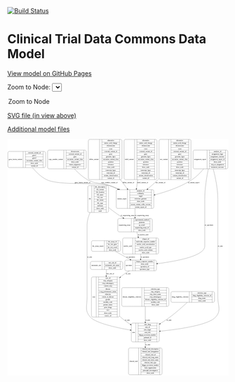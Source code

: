 <link rel='stylesheet' href="assets/style.css">
<link rel='stylesheet' href="https://unpkg.com/leaflet@1.5.1/dist/leaflet.css" integrity="sha512-xwE/Az9zrjBIphAcBb3F6JVqxf46+CDLwfLMHloNu6KEQCAWi6HcDUbeOfBIptF7tcCzusKFjFw2yuvEpDL9wQ==" crossorigin="">
<script type="text/javascript" src="https://code.jquery.com/jquery-3.2.1.min.js"></script>
<script type="text/javascript"  src="https://unpkg.com/leaflet@1.5.1/dist/leaflet.js"></script>
<script type="text/javascript" src="assets/actions.js"></script>

[![Build Status](https://travis-ci.org/CBIIT/ctdc-model.svg?branch=master)](https://travis-ci.org/CBIIT/ctdc-model)

# Clinical Trial Data Commons Data Model

[View model on GitHub Pages](https://cbiit.github.io/ctdc-model/)




Zoom to Node: <select id="node_select">
  <option value="">Zoom to Node</option>
</select>
<div id="model"></div>

<p>
<a href="./model-desc/ctdc-model.svg">SVG file (in view above)</a>
<p>
<a href="./model-desc">Additional model files</a>
<div id='graph' style='display:off;'>
<svg width="1895pt" height="2029pt"
 viewBox="0.00 0.00 1894.50 2029.00" xmlns="http://www.w3.org/2000/svg" xmlns:xlink="http://www.w3.org/1999/xlink">
<g id="graph0" class="graph" transform="scale(1 1) rotate(0) translate(4 2025)">
<title>Perl</title>
<polygon fill="white" stroke="transparent" points="-4,4 -4,-2025 1890.5,-2025 1890.5,4 -4,4"/>
<!-- ihc_assay_report -->
<g id="node1" class="node">
<title>ihc_assay_report</title>
<path fill="none" stroke="black" d="M729,-1059.5C729,-1059.5 954,-1059.5 954,-1059.5 960,-1059.5 966,-1065.5 966,-1071.5 966,-1071.5 966,-1139.5 966,-1139.5 966,-1145.5 960,-1151.5 954,-1151.5 954,-1151.5 729,-1151.5 729,-1151.5 723,-1151.5 717,-1145.5 717,-1139.5 717,-1139.5 717,-1071.5 717,-1071.5 717,-1065.5 723,-1059.5 729,-1059.5"/>
<text text-anchor="middle" x="772.5" y="-1101.8" font-family="Times,serif" font-size="14.00">ihc_assay_report</text>
<polyline fill="none" stroke="black" points="828,-1059.5 828,-1151.5 "/>
<text text-anchor="middle" x="838" y="-1101.8" font-family="Times,serif" font-size="14.00"> </text>
<polyline fill="none" stroke="black" points="848,-1059.5 848,-1151.5 "/>
<text text-anchor="middle" x="897" y="-1136.3" font-family="Times,serif" font-size="14.00">ihc_assay_id</text>
<polyline fill="none" stroke="black" points="848,-1128.5 946,-1128.5 "/>
<text text-anchor="middle" x="897" y="-1113.3" font-family="Times,serif" font-size="14.00">ihc_test_gene</text>
<polyline fill="none" stroke="black" points="848,-1105.5 946,-1105.5 "/>
<text text-anchor="middle" x="897" y="-1090.3" font-family="Times,serif" font-size="14.00">ihc_test_result</text>
<polyline fill="none" stroke="black" points="848,-1082.5 946,-1082.5 "/>
<text text-anchor="middle" x="897" y="-1067.3" font-family="Times,serif" font-size="14.00">show_node</text>
<polyline fill="none" stroke="black" points="946,-1059.5 946,-1151.5 "/>
<text text-anchor="middle" x="956" y="-1101.8" font-family="Times,serif" font-size="14.00"> </text>
</g>
<!-- specimen -->
<g id="node16" class="node">
<title>specimen</title>
<path fill="none" stroke="black" d="M1015,-892.5C1015,-892.5 1262,-892.5 1262,-892.5 1268,-892.5 1274,-898.5 1274,-904.5 1274,-904.5 1274,-972.5 1274,-972.5 1274,-978.5 1268,-984.5 1262,-984.5 1262,-984.5 1015,-984.5 1015,-984.5 1009,-984.5 1003,-978.5 1003,-972.5 1003,-972.5 1003,-904.5 1003,-904.5 1003,-898.5 1009,-892.5 1015,-892.5"/>
<text text-anchor="middle" x="1037.5" y="-934.8" font-family="Times,serif" font-size="14.00">specimen</text>
<polyline fill="none" stroke="black" points="1072,-892.5 1072,-984.5 "/>
<text text-anchor="middle" x="1082" y="-934.8" font-family="Times,serif" font-size="14.00"> </text>
<polyline fill="none" stroke="black" points="1092,-892.5 1092,-984.5 "/>
<text text-anchor="middle" x="1173" y="-969.3" font-family="Times,serif" font-size="14.00">biopsy_sequence_number</text>
<polyline fill="none" stroke="black" points="1092,-961.5 1254,-961.5 "/>
<text text-anchor="middle" x="1173" y="-946.3" font-family="Times,serif" font-size="14.00">show_node</text>
<polyline fill="none" stroke="black" points="1092,-938.5 1254,-938.5 "/>
<text text-anchor="middle" x="1173" y="-923.3" font-family="Times,serif" font-size="14.00">specimen_id</text>
<polyline fill="none" stroke="black" points="1092,-915.5 1254,-915.5 "/>
<text text-anchor="middle" x="1173" y="-900.3" font-family="Times,serif" font-size="14.00">specimen_type</text>
<polyline fill="none" stroke="black" points="1254,-892.5 1254,-984.5 "/>
<text text-anchor="middle" x="1264" y="-934.8" font-family="Times,serif" font-size="14.00"> </text>
</g>
<!-- ihc_assay_report&#45;&gt;specimen -->
<g id="edge12" class="edge">
<title>ihc_assay_report&#45;&gt;specimen</title>
<path fill="none" stroke="black" d="M922.66,-1059.41C961.62,-1037.77 1008.42,-1011.76 1048.48,-989.51"/>
<polygon fill="black" stroke="black" points="1050.4,-992.45 1057.44,-984.53 1047,-986.33 1050.4,-992.45"/>
<text text-anchor="middle" x="1052.5" y="-1006.8" font-family="Times,serif" font-size="14.00">of_specimen</text>
</g>
<!-- arm -->
<g id="node2" class="node">
<title>arm</title>
<path fill="none" stroke="black" d="M1071,-282.5C1071,-282.5 1286,-282.5 1286,-282.5 1292,-282.5 1298,-288.5 1298,-294.5 1298,-294.5 1298,-431.5 1298,-431.5 1298,-437.5 1292,-443.5 1286,-443.5 1286,-443.5 1071,-443.5 1071,-443.5 1065,-443.5 1059,-437.5 1059,-431.5 1059,-431.5 1059,-294.5 1059,-294.5 1059,-288.5 1065,-282.5 1071,-282.5"/>
<text text-anchor="middle" x="1078" y="-359.3" font-family="Times,serif" font-size="14.00">arm</text>
<polyline fill="none" stroke="black" points="1097,-282.5 1097,-443.5 "/>
<text text-anchor="middle" x="1107" y="-359.3" font-family="Times,serif" font-size="14.00"> </text>
<polyline fill="none" stroke="black" points="1117,-282.5 1117,-443.5 "/>
<text text-anchor="middle" x="1197.5" y="-428.3" font-family="Times,serif" font-size="14.00">arm_drug</text>
<polyline fill="none" stroke="black" points="1117,-420.5 1278,-420.5 "/>
<text text-anchor="middle" x="1197.5" y="-405.3" font-family="Times,serif" font-size="14.00">arm_id</text>
<polyline fill="none" stroke="black" points="1117,-397.5 1278,-397.5 "/>
<text text-anchor="middle" x="1197.5" y="-382.3" font-family="Times,serif" font-size="14.00">arm_target</text>
<polyline fill="none" stroke="black" points="1117,-374.5 1278,-374.5 "/>
<text text-anchor="middle" x="1197.5" y="-359.3" font-family="Times,serif" font-size="14.00">arm_title</text>
<polyline fill="none" stroke="black" points="1117,-351.5 1278,-351.5 "/>
<text text-anchor="middle" x="1197.5" y="-336.3" font-family="Times,serif" font-size="14.00">dbgap_accession_number</text>
<polyline fill="none" stroke="black" points="1117,-328.5 1278,-328.5 "/>
<text text-anchor="middle" x="1197.5" y="-313.3" font-family="Times,serif" font-size="14.00">pubmed_id</text>
<polyline fill="none" stroke="black" points="1117,-305.5 1278,-305.5 "/>
<text text-anchor="middle" x="1197.5" y="-290.3" font-family="Times,serif" font-size="14.00">show_node</text>
<polyline fill="none" stroke="black" points="1278,-282.5 1278,-443.5 "/>
<text text-anchor="middle" x="1288" y="-359.3" font-family="Times,serif" font-size="14.00"> </text>
</g>
<!-- clinical_trial -->
<g id="node3" class="node">
<title>clinical_trial</title>
<path fill="none" stroke="black" d="M1046.5,-0.5C1046.5,-0.5 1310.5,-0.5 1310.5,-0.5 1316.5,-0.5 1322.5,-6.5 1322.5,-12.5 1322.5,-12.5 1322.5,-218.5 1322.5,-218.5 1322.5,-224.5 1316.5,-230.5 1310.5,-230.5 1310.5,-230.5 1046.5,-230.5 1046.5,-230.5 1040.5,-230.5 1034.5,-224.5 1034.5,-218.5 1034.5,-218.5 1034.5,-12.5 1034.5,-12.5 1034.5,-6.5 1040.5,-0.5 1046.5,-0.5"/>
<text text-anchor="middle" x="1078" y="-111.8" font-family="Times,serif" font-size="14.00">clinical_trial</text>
<polyline fill="none" stroke="black" points="1121.5,-0.5 1121.5,-230.5 "/>
<text text-anchor="middle" x="1131.5" y="-111.8" font-family="Times,serif" font-size="14.00"> </text>
<polyline fill="none" stroke="black" points="1141.5,-0.5 1141.5,-230.5 "/>
<text text-anchor="middle" x="1222" y="-215.3" font-family="Times,serif" font-size="14.00">clinical_trial_description</text>
<polyline fill="none" stroke="black" points="1141.5,-207.5 1302.5,-207.5 "/>
<text text-anchor="middle" x="1222" y="-192.3" font-family="Times,serif" font-size="14.00">clinical_trial_designation</text>
<polyline fill="none" stroke="black" points="1141.5,-184.5 1302.5,-184.5 "/>
<text text-anchor="middle" x="1222" y="-169.3" font-family="Times,serif" font-size="14.00">clinical_trial_id</text>
<polyline fill="none" stroke="black" points="1141.5,-161.5 1302.5,-161.5 "/>
<text text-anchor="middle" x="1222" y="-146.3" font-family="Times,serif" font-size="14.00">clinical_trial_long_name</text>
<polyline fill="none" stroke="black" points="1141.5,-138.5 1302.5,-138.5 "/>
<text text-anchor="middle" x="1222" y="-123.3" font-family="Times,serif" font-size="14.00">clinical_trial_short_name</text>
<polyline fill="none" stroke="black" points="1141.5,-115.5 1302.5,-115.5 "/>
<text text-anchor="middle" x="1222" y="-100.3" font-family="Times,serif" font-size="14.00">clinical_trial_type</text>
<polyline fill="none" stroke="black" points="1141.5,-92.5 1302.5,-92.5 "/>
<text text-anchor="middle" x="1222" y="-77.3" font-family="Times,serif" font-size="14.00">dbgap_accession_number</text>
<polyline fill="none" stroke="black" points="1141.5,-69.5 1302.5,-69.5 "/>
<text text-anchor="middle" x="1222" y="-54.3" font-family="Times,serif" font-size="14.00">lead_organization</text>
<polyline fill="none" stroke="black" points="1141.5,-46.5 1302.5,-46.5 "/>
<text text-anchor="middle" x="1222" y="-31.3" font-family="Times,serif" font-size="14.00">principal_investigators</text>
<polyline fill="none" stroke="black" points="1141.5,-23.5 1302.5,-23.5 "/>
<text text-anchor="middle" x="1222" y="-8.3" font-family="Times,serif" font-size="14.00">show_node</text>
<polyline fill="none" stroke="black" points="1302.5,-0.5 1302.5,-230.5 "/>
<text text-anchor="middle" x="1312.5" y="-111.8" font-family="Times,serif" font-size="14.00"> </text>
</g>
<!-- arm&#45;&gt;clinical_trial -->
<g id="edge20" class="edge">
<title>arm&#45;&gt;clinical_trial</title>
<path fill="none" stroke="black" d="M1178.5,-282.29C1178.5,-269 1178.5,-254.93 1178.5,-240.84"/>
<polygon fill="black" stroke="black" points="1182,-240.58 1178.5,-230.58 1175,-240.58 1182,-240.58"/>
<text text-anchor="middle" x="1199.5" y="-252.8" font-family="Times,serif" font-size="14.00">of_trial</text>
</g>
<!-- gene_fusion_variant -->
<g id="node4" class="node">
<title>gene_fusion_variant</title>
<path fill="none" stroke="black" d="M12,-1779C12,-1779 311,-1779 311,-1779 317,-1779 323,-1785 323,-1791 323,-1791 323,-1905 323,-1905 323,-1911 317,-1917 311,-1917 311,-1917 12,-1917 12,-1917 6,-1917 0,-1911 0,-1905 0,-1905 0,-1791 0,-1791 0,-1785 6,-1779 12,-1779"/>
<text text-anchor="middle" x="65.5" y="-1844.3" font-family="Times,serif" font-size="14.00">gene_fusion_variant</text>
<polyline fill="none" stroke="black" points="131,-1779 131,-1917 "/>
<text text-anchor="middle" x="141" y="-1844.3" font-family="Times,serif" font-size="14.00"> </text>
<polyline fill="none" stroke="black" points="151,-1779 151,-1917 "/>
<text text-anchor="middle" x="227" y="-1901.8" font-family="Times,serif" font-size="14.00">external_variant_id</text>
<polyline fill="none" stroke="black" points="151,-1894 303,-1894 "/>
<text text-anchor="middle" x="227" y="-1878.8" font-family="Times,serif" font-size="14.00">gene1</text>
<polyline fill="none" stroke="black" points="151,-1871 303,-1871 "/>
<text text-anchor="middle" x="227" y="-1855.8" font-family="Times,serif" font-size="14.00">gene2</text>
<polyline fill="none" stroke="black" points="151,-1848 303,-1848 "/>
<text text-anchor="middle" x="227" y="-1832.8" font-family="Times,serif" font-size="14.00">oncomine_variant_class</text>
<polyline fill="none" stroke="black" points="151,-1825 303,-1825 "/>
<text text-anchor="middle" x="227" y="-1809.8" font-family="Times,serif" font-size="14.00">show_node</text>
<polyline fill="none" stroke="black" points="151,-1802 303,-1802 "/>
<text text-anchor="middle" x="227" y="-1786.8" font-family="Times,serif" font-size="14.00">variant_id</text>
<polyline fill="none" stroke="black" points="303,-1779 303,-1917 "/>
<text text-anchor="middle" x="313" y="-1844.3" font-family="Times,serif" font-size="14.00"> </text>
</g>
<!-- variant_report -->
<g id="node10" class="node">
<title>variant_report</title>
<path fill="none" stroke="black" d="M941.5,-1428C941.5,-1428 1239.5,-1428 1239.5,-1428 1245.5,-1428 1251.5,-1434 1251.5,-1440 1251.5,-1440 1251.5,-1577 1251.5,-1577 1251.5,-1583 1245.5,-1589 1239.5,-1589 1239.5,-1589 941.5,-1589 941.5,-1589 935.5,-1589 929.5,-1583 929.5,-1577 929.5,-1577 929.5,-1440 929.5,-1440 929.5,-1434 935.5,-1428 941.5,-1428"/>
<text text-anchor="middle" x="977.5" y="-1504.8" font-family="Times,serif" font-size="14.00">variant_report</text>
<polyline fill="none" stroke="black" points="1025.5,-1428 1025.5,-1589 "/>
<text text-anchor="middle" x="1035.5" y="-1504.8" font-family="Times,serif" font-size="14.00"> </text>
<polyline fill="none" stroke="black" points="1045.5,-1428 1045.5,-1589 "/>
<text text-anchor="middle" x="1138.5" y="-1573.8" font-family="Times,serif" font-size="14.00">analysis_id</text>
<polyline fill="none" stroke="black" points="1045.5,-1566 1231.5,-1566 "/>
<text text-anchor="middle" x="1138.5" y="-1550.8" font-family="Times,serif" font-size="14.00">cellularity</text>
<polyline fill="none" stroke="black" points="1045.5,-1543 1231.5,-1543 "/>
<text text-anchor="middle" x="1138.5" y="-1527.8" font-family="Times,serif" font-size="14.00">mapd</text>
<polyline fill="none" stroke="black" points="1045.5,-1520 1231.5,-1520 "/>
<text text-anchor="middle" x="1138.5" y="-1504.8" font-family="Times,serif" font-size="14.00">reference_genome</text>
<polyline fill="none" stroke="black" points="1045.5,-1497 1231.5,-1497 "/>
<text text-anchor="middle" x="1138.5" y="-1481.8" font-family="Times,serif" font-size="14.00">show_node</text>
<polyline fill="none" stroke="black" points="1045.5,-1474 1231.5,-1474 "/>
<text text-anchor="middle" x="1138.5" y="-1458.8" font-family="Times,serif" font-size="14.00">torrent_variant_caller_version</text>
<polyline fill="none" stroke="black" points="1045.5,-1451 1231.5,-1451 "/>
<text text-anchor="middle" x="1138.5" y="-1435.8" font-family="Times,serif" font-size="14.00">variant_report_id</text>
<polyline fill="none" stroke="black" points="1231.5,-1428 1231.5,-1589 "/>
<text text-anchor="middle" x="1241.5" y="-1504.8" font-family="Times,serif" font-size="14.00"> </text>
</g>
<!-- gene_fusion_variant&#45;&gt;variant_report -->
<g id="edge18" class="edge">
<title>gene_fusion_variant&#45;&gt;variant_report</title>
<path fill="none" stroke="black" d="M210.38,-1778.89C240.84,-1741.86 283.34,-1698.86 331.5,-1675 439.7,-1621.39 756.22,-1656.59 872.5,-1624 898.9,-1616.6 925.75,-1605.73 951.17,-1593.58"/>
<polygon fill="black" stroke="black" points="953.01,-1596.58 960.47,-1589.05 949.94,-1590.28 953.01,-1596.58"/>
<text text-anchor="middle" x="640" y="-1645.8" font-family="Times,serif" font-size="14.00">gene_fusion_variant_of</text>
</g>
<!-- copy_number_variant -->
<g id="node5" class="node">
<title>copy_number_variant</title>
<path fill="none" stroke="black" d="M353,-1767.5C353,-1767.5 660,-1767.5 660,-1767.5 666,-1767.5 672,-1773.5 672,-1779.5 672,-1779.5 672,-1916.5 672,-1916.5 672,-1922.5 666,-1928.5 660,-1928.5 660,-1928.5 353,-1928.5 353,-1928.5 347,-1928.5 341,-1922.5 341,-1916.5 341,-1916.5 341,-1779.5 341,-1779.5 341,-1773.5 347,-1767.5 353,-1767.5"/>
<text text-anchor="middle" x="410.5" y="-1844.3" font-family="Times,serif" font-size="14.00">copy_number_variant</text>
<polyline fill="none" stroke="black" points="480,-1767.5 480,-1928.5 "/>
<text text-anchor="middle" x="490" y="-1844.3" font-family="Times,serif" font-size="14.00"> </text>
<polyline fill="none" stroke="black" points="500,-1767.5 500,-1928.5 "/>
<text text-anchor="middle" x="576" y="-1913.3" font-family="Times,serif" font-size="14.00">chromosome</text>
<polyline fill="none" stroke="black" points="500,-1905.5 652,-1905.5 "/>
<text text-anchor="middle" x="576" y="-1890.3" font-family="Times,serif" font-size="14.00">external_variant_id</text>
<polyline fill="none" stroke="black" points="500,-1882.5 652,-1882.5 "/>
<text text-anchor="middle" x="576" y="-1867.3" font-family="Times,serif" font-size="14.00">gene</text>
<polyline fill="none" stroke="black" points="500,-1859.5 652,-1859.5 "/>
<text text-anchor="middle" x="576" y="-1844.3" font-family="Times,serif" font-size="14.00">oncomine_variant_class</text>
<polyline fill="none" stroke="black" points="500,-1836.5 652,-1836.5 "/>
<text text-anchor="middle" x="576" y="-1821.3" font-family="Times,serif" font-size="14.00">show_node</text>
<polyline fill="none" stroke="black" points="500,-1813.5 652,-1813.5 "/>
<text text-anchor="middle" x="576" y="-1798.3" font-family="Times,serif" font-size="14.00">tumor_suppressor</text>
<polyline fill="none" stroke="black" points="500,-1790.5 652,-1790.5 "/>
<text text-anchor="middle" x="576" y="-1775.3" font-family="Times,serif" font-size="14.00">variant_id</text>
<polyline fill="none" stroke="black" points="652,-1767.5 652,-1928.5 "/>
<text text-anchor="middle" x="662" y="-1844.3" font-family="Times,serif" font-size="14.00"> </text>
</g>
<!-- copy_number_variant&#45;&gt;variant_report -->
<g id="edge1" class="edge">
<title>copy_number_variant&#45;&gt;variant_report</title>
<path fill="none" stroke="black" d="M570.99,-1767.42C601.39,-1734.54 640.07,-1698.66 681.5,-1675 757.8,-1631.43 790.66,-1655.96 872.5,-1624 895.18,-1615.15 918.55,-1604.57 941.19,-1593.47"/>
<polygon fill="black" stroke="black" points="942.75,-1596.6 950.16,-1589.02 939.65,-1590.32 942.75,-1596.6"/>
<text text-anchor="middle" x="870.5" y="-1645.8" font-family="Times,serif" font-size="14.00">copy_number_variant_of</text>
</g>
<!-- delins_variant -->
<g id="node6" class="node">
<title>delins_variant</title>
<path fill="none" stroke="black" d="M702.5,-1675.5C702.5,-1675.5 966.5,-1675.5 966.5,-1675.5 972.5,-1675.5 978.5,-1681.5 978.5,-1687.5 978.5,-1687.5 978.5,-2008.5 978.5,-2008.5 978.5,-2014.5 972.5,-2020.5 966.5,-2020.5 966.5,-2020.5 702.5,-2020.5 702.5,-2020.5 696.5,-2020.5 690.5,-2014.5 690.5,-2008.5 690.5,-2008.5 690.5,-1687.5 690.5,-1687.5 690.5,-1681.5 696.5,-1675.5 702.5,-1675.5"/>
<text text-anchor="middle" x="738.5" y="-1844.3" font-family="Times,serif" font-size="14.00">delins_variant</text>
<polyline fill="none" stroke="black" points="786.5,-1675.5 786.5,-2020.5 "/>
<text text-anchor="middle" x="796.5" y="-1844.3" font-family="Times,serif" font-size="14.00"> </text>
<polyline fill="none" stroke="black" points="806.5,-1675.5 806.5,-2020.5 "/>
<text text-anchor="middle" x="882.5" y="-2005.3" font-family="Times,serif" font-size="14.00">alternative</text>
<polyline fill="none" stroke="black" points="806.5,-1997.5 958.5,-1997.5 "/>
<text text-anchor="middle" x="882.5" y="-1982.3" font-family="Times,serif" font-size="14.00">amino_acid_change</text>
<polyline fill="none" stroke="black" points="806.5,-1974.5 958.5,-1974.5 "/>
<text text-anchor="middle" x="882.5" y="-1959.3" font-family="Times,serif" font-size="14.00">chromosome</text>
<polyline fill="none" stroke="black" points="806.5,-1951.5 958.5,-1951.5 "/>
<text text-anchor="middle" x="882.5" y="-1936.3" font-family="Times,serif" font-size="14.00">exon</text>
<polyline fill="none" stroke="black" points="806.5,-1928.5 958.5,-1928.5 "/>
<text text-anchor="middle" x="882.5" y="-1913.3" font-family="Times,serif" font-size="14.00">external_variant_id</text>
<polyline fill="none" stroke="black" points="806.5,-1905.5 958.5,-1905.5 "/>
<text text-anchor="middle" x="882.5" y="-1890.3" font-family="Times,serif" font-size="14.00">gene</text>
<polyline fill="none" stroke="black" points="806.5,-1882.5 958.5,-1882.5 "/>
<text text-anchor="middle" x="882.5" y="-1867.3" font-family="Times,serif" font-size="14.00">genomic_hgvs</text>
<polyline fill="none" stroke="black" points="806.5,-1859.5 958.5,-1859.5 "/>
<text text-anchor="middle" x="882.5" y="-1844.3" font-family="Times,serif" font-size="14.00">oncomine_variant_class</text>
<polyline fill="none" stroke="black" points="806.5,-1836.5 958.5,-1836.5 "/>
<text text-anchor="middle" x="882.5" y="-1821.3" font-family="Times,serif" font-size="14.00">position</text>
<polyline fill="none" stroke="black" points="806.5,-1813.5 958.5,-1813.5 "/>
<text text-anchor="middle" x="882.5" y="-1798.3" font-family="Times,serif" font-size="14.00">reference</text>
<polyline fill="none" stroke="black" points="806.5,-1790.5 958.5,-1790.5 "/>
<text text-anchor="middle" x="882.5" y="-1775.3" font-family="Times,serif" font-size="14.00">show_node</text>
<polyline fill="none" stroke="black" points="806.5,-1767.5 958.5,-1767.5 "/>
<text text-anchor="middle" x="882.5" y="-1752.3" font-family="Times,serif" font-size="14.00">transcript_hgvs</text>
<polyline fill="none" stroke="black" points="806.5,-1744.5 958.5,-1744.5 "/>
<text text-anchor="middle" x="882.5" y="-1729.3" font-family="Times,serif" font-size="14.00">transcript_id</text>
<polyline fill="none" stroke="black" points="806.5,-1721.5 958.5,-1721.5 "/>
<text text-anchor="middle" x="882.5" y="-1706.3" font-family="Times,serif" font-size="14.00">variant_classification</text>
<polyline fill="none" stroke="black" points="806.5,-1698.5 958.5,-1698.5 "/>
<text text-anchor="middle" x="882.5" y="-1683.3" font-family="Times,serif" font-size="14.00">variant_id</text>
<polyline fill="none" stroke="black" points="958.5,-1675.5 958.5,-2020.5 "/>
<text text-anchor="middle" x="968.5" y="-1844.3" font-family="Times,serif" font-size="14.00"> </text>
</g>
<!-- delins_variant&#45;&gt;variant_report -->
<g id="edge11" class="edge">
<title>delins_variant&#45;&gt;variant_report</title>
<path fill="none" stroke="black" d="M964.75,-1675.28C985.28,-1648.22 1005.73,-1621.25 1024,-1597.18"/>
<polygon fill="black" stroke="black" points="1026.85,-1599.21 1030.1,-1589.13 1021.27,-1594.98 1026.85,-1599.21"/>
<text text-anchor="middle" x="1033.5" y="-1645.8" font-family="Times,serif" font-size="14.00">delins_variant_of</text>
</g>
<!-- file -->
<g id="node7" class="node">
<title>file</title>
<path fill="none" stroke="black" d="M697.5,-1393.5C697.5,-1393.5 851.5,-1393.5 851.5,-1393.5 857.5,-1393.5 863.5,-1399.5 863.5,-1405.5 863.5,-1405.5 863.5,-1611.5 863.5,-1611.5 863.5,-1617.5 857.5,-1623.5 851.5,-1623.5 851.5,-1623.5 697.5,-1623.5 697.5,-1623.5 691.5,-1623.5 685.5,-1617.5 685.5,-1611.5 685.5,-1611.5 685.5,-1405.5 685.5,-1405.5 685.5,-1399.5 691.5,-1393.5 697.5,-1393.5"/>
<text text-anchor="middle" x="702.5" y="-1504.8" font-family="Times,serif" font-size="14.00">file</text>
<polyline fill="none" stroke="black" points="719.5,-1393.5 719.5,-1623.5 "/>
<text text-anchor="middle" x="729.5" y="-1504.8" font-family="Times,serif" font-size="14.00"> </text>
<polyline fill="none" stroke="black" points="739.5,-1393.5 739.5,-1623.5 "/>
<text text-anchor="middle" x="791.5" y="-1608.3" font-family="Times,serif" font-size="14.00">file_description</text>
<polyline fill="none" stroke="black" points="739.5,-1600.5 843.5,-1600.5 "/>
<text text-anchor="middle" x="791.5" y="-1585.3" font-family="Times,serif" font-size="14.00">file_format</text>
<polyline fill="none" stroke="black" points="739.5,-1577.5 843.5,-1577.5 "/>
<text text-anchor="middle" x="791.5" y="-1562.3" font-family="Times,serif" font-size="14.00">file_location</text>
<polyline fill="none" stroke="black" points="739.5,-1554.5 843.5,-1554.5 "/>
<text text-anchor="middle" x="791.5" y="-1539.3" font-family="Times,serif" font-size="14.00">file_name</text>
<polyline fill="none" stroke="black" points="739.5,-1531.5 843.5,-1531.5 "/>
<text text-anchor="middle" x="791.5" y="-1516.3" font-family="Times,serif" font-size="14.00">file_size</text>
<polyline fill="none" stroke="black" points="739.5,-1508.5 843.5,-1508.5 "/>
<text text-anchor="middle" x="791.5" y="-1493.3" font-family="Times,serif" font-size="14.00">file_status</text>
<polyline fill="none" stroke="black" points="739.5,-1485.5 843.5,-1485.5 "/>
<text text-anchor="middle" x="791.5" y="-1470.3" font-family="Times,serif" font-size="14.00">file_type</text>
<polyline fill="none" stroke="black" points="739.5,-1462.5 843.5,-1462.5 "/>
<text text-anchor="middle" x="791.5" y="-1447.3" font-family="Times,serif" font-size="14.00">md5sum</text>
<polyline fill="none" stroke="black" points="739.5,-1439.5 843.5,-1439.5 "/>
<text text-anchor="middle" x="791.5" y="-1424.3" font-family="Times,serif" font-size="14.00">show_node</text>
<polyline fill="none" stroke="black" points="739.5,-1416.5 843.5,-1416.5 "/>
<text text-anchor="middle" x="791.5" y="-1401.3" font-family="Times,serif" font-size="14.00">uuid</text>
<polyline fill="none" stroke="black" points="843.5,-1393.5 843.5,-1623.5 "/>
<text text-anchor="middle" x="853.5" y="-1504.8" font-family="Times,serif" font-size="14.00"> </text>
</g>
<!-- file&#45;&gt;arm -->
<g id="edge3" class="edge">
<title>file&#45;&gt;arm</title>
<path fill="none" stroke="black" d="M705.33,-1393.27C690.66,-1359.59 679.5,-1321.86 679.5,-1285 679.5,-1285 679.5,-1285 679.5,-667 679.5,-589.55 655.82,-552.69 707.5,-495 752.85,-444.37 925.81,-405.82 1048.96,-384.05"/>
<polygon fill="black" stroke="black" points="1049.61,-387.49 1058.85,-382.31 1048.4,-380.59 1049.61,-387.49"/>
<text text-anchor="middle" x="700" y="-1006.8" font-family="Times,serif" font-size="14.00">of_arm</text>
</g>
<!-- sequencing_assay -->
<g id="node15" class="node">
<title>sequencing_assay</title>
<path fill="none" stroke="black" d="M954.5,-1226.5C954.5,-1226.5 1226.5,-1226.5 1226.5,-1226.5 1232.5,-1226.5 1238.5,-1232.5 1238.5,-1238.5 1238.5,-1238.5 1238.5,-1329.5 1238.5,-1329.5 1238.5,-1335.5 1232.5,-1341.5 1226.5,-1341.5 1226.5,-1341.5 954.5,-1341.5 954.5,-1341.5 948.5,-1341.5 942.5,-1335.5 942.5,-1329.5 942.5,-1329.5 942.5,-1238.5 942.5,-1238.5 942.5,-1232.5 948.5,-1226.5 954.5,-1226.5"/>
<text text-anchor="middle" x="1001" y="-1280.3" font-family="Times,serif" font-size="14.00">sequencing_assay</text>
<polyline fill="none" stroke="black" points="1059.5,-1226.5 1059.5,-1341.5 "/>
<text text-anchor="middle" x="1069.5" y="-1280.3" font-family="Times,serif" font-size="14.00"> </text>
<polyline fill="none" stroke="black" points="1079.5,-1226.5 1079.5,-1341.5 "/>
<text text-anchor="middle" x="1149" y="-1326.3" font-family="Times,serif" font-size="14.00">experimental_method</text>
<polyline fill="none" stroke="black" points="1079.5,-1318.5 1218.5,-1318.5 "/>
<text text-anchor="middle" x="1149" y="-1303.3" font-family="Times,serif" font-size="14.00">platform</text>
<polyline fill="none" stroke="black" points="1079.5,-1295.5 1218.5,-1295.5 "/>
<text text-anchor="middle" x="1149" y="-1280.3" font-family="Times,serif" font-size="14.00">qc_result</text>
<polyline fill="none" stroke="black" points="1079.5,-1272.5 1218.5,-1272.5 "/>
<text text-anchor="middle" x="1149" y="-1257.3" font-family="Times,serif" font-size="14.00">sequencing_assay_id</text>
<polyline fill="none" stroke="black" points="1079.5,-1249.5 1218.5,-1249.5 "/>
<text text-anchor="middle" x="1149" y="-1234.3" font-family="Times,serif" font-size="14.00">show_node</text>
<polyline fill="none" stroke="black" points="1218.5,-1226.5 1218.5,-1341.5 "/>
<text text-anchor="middle" x="1228.5" y="-1280.3" font-family="Times,serif" font-size="14.00"> </text>
</g>
<!-- file&#45;&gt;sequencing_assay -->
<g id="edge17" class="edge">
<title>file&#45;&gt;sequencing_assay</title>
<path fill="none" stroke="black" d="M863.83,-1434.93C895.8,-1410.12 932.57,-1382.88 967.5,-1360 974.05,-1355.71 980.83,-1351.35 987.7,-1347"/>
<polygon fill="black" stroke="black" points="989.83,-1349.79 996.42,-1341.5 986.1,-1343.87 989.83,-1349.79"/>
<text text-anchor="middle" x="1027" y="-1363.8" font-family="Times,serif" font-size="14.00">of_sequencing_assay</text>
</g>
<!-- metastatic_site -->
<g id="node8" class="node">
<title>metastatic_site</title>
<path fill="none" stroke="black" d="M720,-904C720,-904 973,-904 973,-904 979,-904 985,-910 985,-916 985,-916 985,-961 985,-961 985,-967 979,-973 973,-973 973,-973 720,-973 720,-973 714,-973 708,-967 708,-961 708,-961 708,-916 708,-916 708,-910 714,-904 720,-904"/>
<text text-anchor="middle" x="758" y="-934.8" font-family="Times,serif" font-size="14.00">metastatic_site</text>
<polyline fill="none" stroke="black" points="808,-904 808,-973 "/>
<text text-anchor="middle" x="818" y="-934.8" font-family="Times,serif" font-size="14.00"> </text>
<polyline fill="none" stroke="black" points="828,-904 828,-973 "/>
<text text-anchor="middle" x="896.5" y="-957.8" font-family="Times,serif" font-size="14.00">met_site_id</text>
<polyline fill="none" stroke="black" points="828,-950 965,-950 "/>
<text text-anchor="middle" x="896.5" y="-934.8" font-family="Times,serif" font-size="14.00">metastatic_site_name</text>
<polyline fill="none" stroke="black" points="828,-927 965,-927 "/>
<text text-anchor="middle" x="896.5" y="-911.8" font-family="Times,serif" font-size="14.00">show_node</text>
<polyline fill="none" stroke="black" points="965,-904 965,-973 "/>
<text text-anchor="middle" x="975" y="-934.8" font-family="Times,serif" font-size="14.00"> </text>
</g>
<!-- case -->
<g id="node11" class="node">
<title>case</title>
<path fill="none" stroke="black" d="M729,-495.5C729,-495.5 946,-495.5 946,-495.5 952,-495.5 958,-501.5 958,-507.5 958,-507.5 958,-828.5 958,-828.5 958,-834.5 952,-840.5 946,-840.5 946,-840.5 729,-840.5 729,-840.5 723,-840.5 717,-834.5 717,-828.5 717,-828.5 717,-507.5 717,-507.5 717,-501.5 723,-495.5 729,-495.5"/>
<text text-anchor="middle" x="737.5" y="-664.3" font-family="Times,serif" font-size="14.00">case</text>
<polyline fill="none" stroke="black" points="758,-495.5 758,-840.5 "/>
<text text-anchor="middle" x="768" y="-664.3" font-family="Times,serif" font-size="14.00"> </text>
<polyline fill="none" stroke="black" points="778,-495.5 778,-840.5 "/>
<text text-anchor="middle" x="858" y="-825.3" font-family="Times,serif" font-size="14.00">case_id</text>
<polyline fill="none" stroke="black" points="778,-817.5 938,-817.5 "/>
<text text-anchor="middle" x="858" y="-802.3" font-family="Times,serif" font-size="14.00">ctep_category</text>
<polyline fill="none" stroke="black" points="778,-794.5 938,-794.5 "/>
<text text-anchor="middle" x="858" y="-779.3" font-family="Times,serif" font-size="14.00">ctep_subcategory</text>
<polyline fill="none" stroke="black" points="778,-771.5 938,-771.5 "/>
<text text-anchor="middle" x="858" y="-756.3" font-family="Times,serif" font-size="14.00">current_step</text>
<polyline fill="none" stroke="black" points="778,-748.5 938,-748.5 "/>
<text text-anchor="middle" x="858" y="-733.3" font-family="Times,serif" font-size="14.00">disease</text>
<polyline fill="none" stroke="black" points="778,-725.5 938,-725.5 "/>
<text text-anchor="middle" x="858" y="-710.3" font-family="Times,serif" font-size="14.00">ecog_performance_status</text>
<polyline fill="none" stroke="black" points="778,-702.5 938,-702.5 "/>
<text text-anchor="middle" x="858" y="-687.3" font-family="Times,serif" font-size="14.00">ethnicity</text>
<polyline fill="none" stroke="black" points="778,-679.5 938,-679.5 "/>
<text text-anchor="middle" x="858" y="-664.3" font-family="Times,serif" font-size="14.00">extent_of_disease</text>
<polyline fill="none" stroke="black" points="778,-656.5 938,-656.5 "/>
<text text-anchor="middle" x="858" y="-641.3" font-family="Times,serif" font-size="14.00">gender</text>
<polyline fill="none" stroke="black" points="778,-633.5 938,-633.5 "/>
<text text-anchor="middle" x="858" y="-618.3" font-family="Times,serif" font-size="14.00">meddra_code</text>
<polyline fill="none" stroke="black" points="778,-610.5 938,-610.5 "/>
<text text-anchor="middle" x="858" y="-595.3" font-family="Times,serif" font-size="14.00">patient_status</text>
<polyline fill="none" stroke="black" points="778,-587.5 938,-587.5 "/>
<text text-anchor="middle" x="858" y="-572.3" font-family="Times,serif" font-size="14.00">prior_drugs</text>
<polyline fill="none" stroke="black" points="778,-564.5 938,-564.5 "/>
<text text-anchor="middle" x="858" y="-549.3" font-family="Times,serif" font-size="14.00">race</text>
<polyline fill="none" stroke="black" points="778,-541.5 938,-541.5 "/>
<text text-anchor="middle" x="858" y="-526.3" font-family="Times,serif" font-size="14.00">show_node</text>
<polyline fill="none" stroke="black" points="778,-518.5 938,-518.5 "/>
<text text-anchor="middle" x="858" y="-503.3" font-family="Times,serif" font-size="14.00">source_id</text>
<polyline fill="none" stroke="black" points="938,-495.5 938,-840.5 "/>
<text text-anchor="middle" x="948" y="-664.3" font-family="Times,serif" font-size="14.00"> </text>
</g>
<!-- metastatic_site&#45;&gt;case -->
<g id="edge10" class="edge">
<title>metastatic_site&#45;&gt;case</title>
<path fill="none" stroke="black" d="M845.37,-903.77C844.88,-889.13 844.26,-870.76 843.59,-850.77"/>
<polygon fill="black" stroke="black" points="847.08,-850.39 843.25,-840.52 840.09,-850.63 847.08,-850.39"/>
<text text-anchor="middle" x="878" y="-862.8" font-family="Times,serif" font-size="14.00">met_site_of</text>
</g>
<!-- nucleic_acid -->
<g id="node9" class="node">
<title>nucleic_acid</title>
<path fill="none" stroke="black" d="M996.5,-1036.5C996.5,-1036.5 1280.5,-1036.5 1280.5,-1036.5 1286.5,-1036.5 1292.5,-1042.5 1292.5,-1048.5 1292.5,-1048.5 1292.5,-1162.5 1292.5,-1162.5 1292.5,-1168.5 1286.5,-1174.5 1280.5,-1174.5 1280.5,-1174.5 996.5,-1174.5 996.5,-1174.5 990.5,-1174.5 984.5,-1168.5 984.5,-1162.5 984.5,-1162.5 984.5,-1048.5 984.5,-1048.5 984.5,-1042.5 990.5,-1036.5 996.5,-1036.5"/>
<text text-anchor="middle" x="1028" y="-1101.8" font-family="Times,serif" font-size="14.00">nucleic_acid</text>
<polyline fill="none" stroke="black" points="1071.5,-1036.5 1071.5,-1174.5 "/>
<text text-anchor="middle" x="1081.5" y="-1101.8" font-family="Times,serif" font-size="14.00"> </text>
<polyline fill="none" stroke="black" points="1091.5,-1036.5 1091.5,-1174.5 "/>
<text text-anchor="middle" x="1182" y="-1159.3" font-family="Times,serif" font-size="14.00">aliquot_id</text>
<polyline fill="none" stroke="black" points="1091.5,-1151.5 1272.5,-1151.5 "/>
<text text-anchor="middle" x="1182" y="-1136.3" font-family="Times,serif" font-size="14.00">molecular_sequence_number</text>
<polyline fill="none" stroke="black" points="1091.5,-1128.5 1272.5,-1128.5 "/>
<text text-anchor="middle" x="1182" y="-1113.3" font-family="Times,serif" font-size="14.00">nucleic_acid_concentration</text>
<polyline fill="none" stroke="black" points="1091.5,-1105.5 1272.5,-1105.5 "/>
<text text-anchor="middle" x="1182" y="-1090.3" font-family="Times,serif" font-size="14.00">nucleic_acid_type</text>
<polyline fill="none" stroke="black" points="1091.5,-1082.5 1272.5,-1082.5 "/>
<text text-anchor="middle" x="1182" y="-1067.3" font-family="Times,serif" font-size="14.00">nucleic_acid_volume</text>
<polyline fill="none" stroke="black" points="1091.5,-1059.5 1272.5,-1059.5 "/>
<text text-anchor="middle" x="1182" y="-1044.3" font-family="Times,serif" font-size="14.00">show_node</text>
<polyline fill="none" stroke="black" points="1272.5,-1036.5 1272.5,-1174.5 "/>
<text text-anchor="middle" x="1282.5" y="-1101.8" font-family="Times,serif" font-size="14.00"> </text>
</g>
<!-- nucleic_acid&#45;&gt;specimen -->
<g id="edge14" class="edge">
<title>nucleic_acid&#45;&gt;specimen</title>
<path fill="none" stroke="black" d="M1138.5,-1036.44C1138.5,-1022.71 1138.5,-1008.43 1138.5,-995.18"/>
<polygon fill="black" stroke="black" points="1142,-994.81 1138.5,-984.81 1135,-994.81 1142,-994.81"/>
<text text-anchor="middle" x="1174.5" y="-1006.8" font-family="Times,serif" font-size="14.00">of_specimen</text>
</g>
<!-- variant_report&#45;&gt;sequencing_assay -->
<g id="edge16" class="edge">
<title>variant_report&#45;&gt;sequencing_assay</title>
<path fill="none" stroke="black" d="M1090.5,-1427.8C1090.5,-1402.92 1090.5,-1375.75 1090.5,-1351.85"/>
<polygon fill="black" stroke="black" points="1094,-1351.83 1090.5,-1341.83 1087,-1351.83 1094,-1351.83"/>
<text text-anchor="middle" x="1150" y="-1363.8" font-family="Times,serif" font-size="14.00">of_sequencing_assay</text>
</g>
<!-- case&#45;&gt;arm -->
<g id="edge7" class="edge">
<title>case&#45;&gt;arm</title>
<path fill="none" stroke="black" d="M958.03,-503.95C961.16,-500.89 964.32,-497.9 967.5,-495 992.36,-472.32 1021.67,-451.29 1050.41,-433.02"/>
<polygon fill="black" stroke="black" points="1052.29,-435.97 1058.9,-427.69 1048.57,-430.04 1052.29,-435.97"/>
<text text-anchor="middle" x="1024" y="-465.8" font-family="Times,serif" font-size="14.00">of_arm</text>
</g>
<!-- indel_variant -->
<g id="node12" class="node">
<title>indel_variant</title>
<path fill="none" stroke="black" d="M1008.5,-1675.5C1008.5,-1675.5 1266.5,-1675.5 1266.5,-1675.5 1272.5,-1675.5 1278.5,-1681.5 1278.5,-1687.5 1278.5,-1687.5 1278.5,-2008.5 1278.5,-2008.5 1278.5,-2014.5 1272.5,-2020.5 1266.5,-2020.5 1266.5,-2020.5 1008.5,-2020.5 1008.5,-2020.5 1002.5,-2020.5 996.5,-2014.5 996.5,-2008.5 996.5,-2008.5 996.5,-1687.5 996.5,-1687.5 996.5,-1681.5 1002.5,-1675.5 1008.5,-1675.5"/>
<text text-anchor="middle" x="1041.5" y="-1844.3" font-family="Times,serif" font-size="14.00">indel_variant</text>
<polyline fill="none" stroke="black" points="1086.5,-1675.5 1086.5,-2020.5 "/>
<text text-anchor="middle" x="1096.5" y="-1844.3" font-family="Times,serif" font-size="14.00"> </text>
<polyline fill="none" stroke="black" points="1106.5,-1675.5 1106.5,-2020.5 "/>
<text text-anchor="middle" x="1182.5" y="-2005.3" font-family="Times,serif" font-size="14.00">alternative</text>
<polyline fill="none" stroke="black" points="1106.5,-1997.5 1258.5,-1997.5 "/>
<text text-anchor="middle" x="1182.5" y="-1982.3" font-family="Times,serif" font-size="14.00">amino_acid_change</text>
<polyline fill="none" stroke="black" points="1106.5,-1974.5 1258.5,-1974.5 "/>
<text text-anchor="middle" x="1182.5" y="-1959.3" font-family="Times,serif" font-size="14.00">chromosome</text>
<polyline fill="none" stroke="black" points="1106.5,-1951.5 1258.5,-1951.5 "/>
<text text-anchor="middle" x="1182.5" y="-1936.3" font-family="Times,serif" font-size="14.00">exon</text>
<polyline fill="none" stroke="black" points="1106.5,-1928.5 1258.5,-1928.5 "/>
<text text-anchor="middle" x="1182.5" y="-1913.3" font-family="Times,serif" font-size="14.00">external_variant_id</text>
<polyline fill="none" stroke="black" points="1106.5,-1905.5 1258.5,-1905.5 "/>
<text text-anchor="middle" x="1182.5" y="-1890.3" font-family="Times,serif" font-size="14.00">gene</text>
<polyline fill="none" stroke="black" points="1106.5,-1882.5 1258.5,-1882.5 "/>
<text text-anchor="middle" x="1182.5" y="-1867.3" font-family="Times,serif" font-size="14.00">genomic_hgvs</text>
<polyline fill="none" stroke="black" points="1106.5,-1859.5 1258.5,-1859.5 "/>
<text text-anchor="middle" x="1182.5" y="-1844.3" font-family="Times,serif" font-size="14.00">oncomine_variant_class</text>
<polyline fill="none" stroke="black" points="1106.5,-1836.5 1258.5,-1836.5 "/>
<text text-anchor="middle" x="1182.5" y="-1821.3" font-family="Times,serif" font-size="14.00">position</text>
<polyline fill="none" stroke="black" points="1106.5,-1813.5 1258.5,-1813.5 "/>
<text text-anchor="middle" x="1182.5" y="-1798.3" font-family="Times,serif" font-size="14.00">reference</text>
<polyline fill="none" stroke="black" points="1106.5,-1790.5 1258.5,-1790.5 "/>
<text text-anchor="middle" x="1182.5" y="-1775.3" font-family="Times,serif" font-size="14.00">show_node</text>
<polyline fill="none" stroke="black" points="1106.5,-1767.5 1258.5,-1767.5 "/>
<text text-anchor="middle" x="1182.5" y="-1752.3" font-family="Times,serif" font-size="14.00">transcript_hgvs</text>
<polyline fill="none" stroke="black" points="1106.5,-1744.5 1258.5,-1744.5 "/>
<text text-anchor="middle" x="1182.5" y="-1729.3" font-family="Times,serif" font-size="14.00">transcript_id</text>
<polyline fill="none" stroke="black" points="1106.5,-1721.5 1258.5,-1721.5 "/>
<text text-anchor="middle" x="1182.5" y="-1706.3" font-family="Times,serif" font-size="14.00">variant_classification</text>
<polyline fill="none" stroke="black" points="1106.5,-1698.5 1258.5,-1698.5 "/>
<text text-anchor="middle" x="1182.5" y="-1683.3" font-family="Times,serif" font-size="14.00">variant_id</text>
<polyline fill="none" stroke="black" points="1258.5,-1675.5 1258.5,-2020.5 "/>
<text text-anchor="middle" x="1268.5" y="-1844.3" font-family="Times,serif" font-size="14.00"> </text>
</g>
<!-- indel_variant&#45;&gt;variant_report -->
<g id="edge9" class="edge">
<title>indel_variant&#45;&gt;variant_report</title>
<path fill="none" stroke="black" d="M1113.59,-1675.28C1109.92,-1648.92 1106.26,-1622.66 1102.97,-1599.07"/>
<polygon fill="black" stroke="black" points="1106.43,-1598.55 1101.59,-1589.13 1099.5,-1599.51 1106.43,-1598.55"/>
<text text-anchor="middle" x="1156" y="-1645.8" font-family="Times,serif" font-size="14.00">indel_variant_of</text>
</g>
<!-- snv_variant -->
<g id="node13" class="node">
<title>snv_variant</title>
<path fill="none" stroke="black" d="M1308.5,-1675.5C1308.5,-1675.5 1558.5,-1675.5 1558.5,-1675.5 1564.5,-1675.5 1570.5,-1681.5 1570.5,-1687.5 1570.5,-1687.5 1570.5,-2008.5 1570.5,-2008.5 1570.5,-2014.5 1564.5,-2020.5 1558.5,-2020.5 1558.5,-2020.5 1308.5,-2020.5 1308.5,-2020.5 1302.5,-2020.5 1296.5,-2014.5 1296.5,-2008.5 1296.5,-2008.5 1296.5,-1687.5 1296.5,-1687.5 1296.5,-1681.5 1302.5,-1675.5 1308.5,-1675.5"/>
<text text-anchor="middle" x="1337.5" y="-1844.3" font-family="Times,serif" font-size="14.00">snv_variant</text>
<polyline fill="none" stroke="black" points="1378.5,-1675.5 1378.5,-2020.5 "/>
<text text-anchor="middle" x="1388.5" y="-1844.3" font-family="Times,serif" font-size="14.00"> </text>
<polyline fill="none" stroke="black" points="1398.5,-1675.5 1398.5,-2020.5 "/>
<text text-anchor="middle" x="1474.5" y="-2005.3" font-family="Times,serif" font-size="14.00">alternative</text>
<polyline fill="none" stroke="black" points="1398.5,-1997.5 1550.5,-1997.5 "/>
<text text-anchor="middle" x="1474.5" y="-1982.3" font-family="Times,serif" font-size="14.00">amino_acid_change</text>
<polyline fill="none" stroke="black" points="1398.5,-1974.5 1550.5,-1974.5 "/>
<text text-anchor="middle" x="1474.5" y="-1959.3" font-family="Times,serif" font-size="14.00">chromosome</text>
<polyline fill="none" stroke="black" points="1398.5,-1951.5 1550.5,-1951.5 "/>
<text text-anchor="middle" x="1474.5" y="-1936.3" font-family="Times,serif" font-size="14.00">exon</text>
<polyline fill="none" stroke="black" points="1398.5,-1928.5 1550.5,-1928.5 "/>
<text text-anchor="middle" x="1474.5" y="-1913.3" font-family="Times,serif" font-size="14.00">external_variant_id</text>
<polyline fill="none" stroke="black" points="1398.5,-1905.5 1550.5,-1905.5 "/>
<text text-anchor="middle" x="1474.5" y="-1890.3" font-family="Times,serif" font-size="14.00">gene</text>
<polyline fill="none" stroke="black" points="1398.5,-1882.5 1550.5,-1882.5 "/>
<text text-anchor="middle" x="1474.5" y="-1867.3" font-family="Times,serif" font-size="14.00">genomic_hgvs</text>
<polyline fill="none" stroke="black" points="1398.5,-1859.5 1550.5,-1859.5 "/>
<text text-anchor="middle" x="1474.5" y="-1844.3" font-family="Times,serif" font-size="14.00">oncomine_variant_class</text>
<polyline fill="none" stroke="black" points="1398.5,-1836.5 1550.5,-1836.5 "/>
<text text-anchor="middle" x="1474.5" y="-1821.3" font-family="Times,serif" font-size="14.00">position</text>
<polyline fill="none" stroke="black" points="1398.5,-1813.5 1550.5,-1813.5 "/>
<text text-anchor="middle" x="1474.5" y="-1798.3" font-family="Times,serif" font-size="14.00">reference</text>
<polyline fill="none" stroke="black" points="1398.5,-1790.5 1550.5,-1790.5 "/>
<text text-anchor="middle" x="1474.5" y="-1775.3" font-family="Times,serif" font-size="14.00">show_node</text>
<polyline fill="none" stroke="black" points="1398.5,-1767.5 1550.5,-1767.5 "/>
<text text-anchor="middle" x="1474.5" y="-1752.3" font-family="Times,serif" font-size="14.00">transcript_hgvs</text>
<polyline fill="none" stroke="black" points="1398.5,-1744.5 1550.5,-1744.5 "/>
<text text-anchor="middle" x="1474.5" y="-1729.3" font-family="Times,serif" font-size="14.00">transcript_id</text>
<polyline fill="none" stroke="black" points="1398.5,-1721.5 1550.5,-1721.5 "/>
<text text-anchor="middle" x="1474.5" y="-1706.3" font-family="Times,serif" font-size="14.00">variant_classification</text>
<polyline fill="none" stroke="black" points="1398.5,-1698.5 1550.5,-1698.5 "/>
<text text-anchor="middle" x="1474.5" y="-1683.3" font-family="Times,serif" font-size="14.00">variant_id</text>
<polyline fill="none" stroke="black" points="1550.5,-1675.5 1550.5,-2020.5 "/>
<text text-anchor="middle" x="1560.5" y="-1844.3" font-family="Times,serif" font-size="14.00"> </text>
</g>
<!-- snv_variant&#45;&gt;variant_report -->
<g id="edge2" class="edge">
<title>snv_variant&#45;&gt;variant_report</title>
<path fill="none" stroke="black" d="M1296.26,-1683.85C1293.34,-1680.85 1290.42,-1677.9 1287.5,-1675 1260.25,-1647.89 1229.06,-1620.3 1199.65,-1595.62"/>
<polygon fill="black" stroke="black" points="1201.74,-1592.8 1191.82,-1589.08 1197.25,-1598.17 1201.74,-1592.8"/>
<text text-anchor="middle" x="1308.5" y="-1645.8" font-family="Times,serif" font-size="14.00">snv_variant_of</text>
</g>
<!-- disease_eligibility_criterion -->
<g id="node14" class="node">
<title>disease_eligibility_criterion</title>
<path fill="none" stroke="black" d="M988.5,-587.5C988.5,-587.5 1368.5,-587.5 1368.5,-587.5 1374.5,-587.5 1380.5,-593.5 1380.5,-599.5 1380.5,-599.5 1380.5,-736.5 1380.5,-736.5 1380.5,-742.5 1374.5,-748.5 1368.5,-748.5 1368.5,-748.5 988.5,-748.5 988.5,-748.5 982.5,-748.5 976.5,-742.5 976.5,-736.5 976.5,-736.5 976.5,-599.5 976.5,-599.5 976.5,-593.5 982.5,-587.5 988.5,-587.5"/>
<text text-anchor="middle" x="1063" y="-664.3" font-family="Times,serif" font-size="14.00">disease_eligibility_criterion</text>
<polyline fill="none" stroke="black" points="1149.5,-587.5 1149.5,-748.5 "/>
<text text-anchor="middle" x="1159.5" y="-664.3" font-family="Times,serif" font-size="14.00"> </text>
<polyline fill="none" stroke="black" points="1169.5,-587.5 1169.5,-748.5 "/>
<text text-anchor="middle" x="1265" y="-733.3" font-family="Times,serif" font-size="14.00">criterion_type</text>
<polyline fill="none" stroke="black" points="1169.5,-725.5 1360.5,-725.5 "/>
<text text-anchor="middle" x="1265" y="-710.3" font-family="Times,serif" font-size="14.00">ctep_category</text>
<polyline fill="none" stroke="black" points="1169.5,-702.5 1360.5,-702.5 "/>
<text text-anchor="middle" x="1265" y="-687.3" font-family="Times,serif" font-size="14.00">ctep_short_name</text>
<polyline fill="none" stroke="black" points="1169.5,-679.5 1360.5,-679.5 "/>
<text text-anchor="middle" x="1265" y="-664.3" font-family="Times,serif" font-size="14.00">ctep_subcategory</text>
<polyline fill="none" stroke="black" points="1169.5,-656.5 1360.5,-656.5 "/>
<text text-anchor="middle" x="1265" y="-641.3" font-family="Times,serif" font-size="14.00">disease_eligibility_criterion_id</text>
<polyline fill="none" stroke="black" points="1169.5,-633.5 1360.5,-633.5 "/>
<text text-anchor="middle" x="1265" y="-618.3" font-family="Times,serif" font-size="14.00">meddra_code</text>
<polyline fill="none" stroke="black" points="1169.5,-610.5 1360.5,-610.5 "/>
<text text-anchor="middle" x="1265" y="-595.3" font-family="Times,serif" font-size="14.00">show_node</text>
<polyline fill="none" stroke="black" points="1360.5,-587.5 1360.5,-748.5 "/>
<text text-anchor="middle" x="1370.5" y="-664.3" font-family="Times,serif" font-size="14.00"> </text>
</g>
<!-- disease_eligibility_criterion&#45;&gt;arm -->
<g id="edge6" class="edge">
<title>disease_eligibility_criterion&#45;&gt;arm</title>
<path fill="none" stroke="black" d="M1178.5,-587.39C1178.5,-546.32 1178.5,-496.08 1178.5,-453.65"/>
<polygon fill="black" stroke="black" points="1182,-453.6 1178.5,-443.6 1175,-453.6 1182,-453.6"/>
<text text-anchor="middle" x="1199" y="-465.8" font-family="Times,serif" font-size="14.00">of_arm</text>
</g>
<!-- sequencing_assay&#45;&gt;nucleic_acid -->
<g id="edge15" class="edge">
<title>sequencing_assay&#45;&gt;nucleic_acid</title>
<path fill="none" stroke="black" d="M1105.95,-1226.18C1109.58,-1212.84 1113.51,-1198.39 1117.34,-1184.3"/>
<polygon fill="black" stroke="black" points="1120.73,-1185.19 1119.97,-1174.62 1113.97,-1183.35 1120.73,-1185.19"/>
<text text-anchor="middle" x="1159.5" y="-1196.8" font-family="Times,serif" font-size="14.00">of_nucleic_acid</text>
</g>
<!-- specimen&#45;&gt;case -->
<g id="edge19" class="edge">
<title>specimen&#45;&gt;case</title>
<path fill="none" stroke="black" d="M1042.51,-892.39C1016.72,-877.93 989.82,-860.53 967.5,-841 966.92,-840.49 966.34,-839.98 965.76,-839.47"/>
<polygon fill="black" stroke="black" points="968.03,-836.8 958.29,-832.63 963.3,-841.96 968.03,-836.8"/>
<text text-anchor="middle" x="1032" y="-862.8" font-family="Times,serif" font-size="14.00">of_case</text>
</g>
<!-- drug_eligibility_criterion -->
<g id="node17" class="node">
<title>drug_eligibility_criterion</title>
<path fill="none" stroke="black" d="M1410.5,-622C1410.5,-622 1760.5,-622 1760.5,-622 1766.5,-622 1772.5,-628 1772.5,-634 1772.5,-634 1772.5,-702 1772.5,-702 1772.5,-708 1766.5,-714 1760.5,-714 1760.5,-714 1410.5,-714 1410.5,-714 1404.5,-714 1398.5,-708 1398.5,-702 1398.5,-702 1398.5,-634 1398.5,-634 1398.5,-628 1404.5,-622 1410.5,-622"/>
<text text-anchor="middle" x="1477.5" y="-664.3" font-family="Times,serif" font-size="14.00">drug_eligibility_criterion</text>
<polyline fill="none" stroke="black" points="1556.5,-622 1556.5,-714 "/>
<text text-anchor="middle" x="1566.5" y="-664.3" font-family="Times,serif" font-size="14.00"> </text>
<polyline fill="none" stroke="black" points="1576.5,-622 1576.5,-714 "/>
<text text-anchor="middle" x="1664.5" y="-698.8" font-family="Times,serif" font-size="14.00">criterion_type</text>
<polyline fill="none" stroke="black" points="1576.5,-691 1752.5,-691 "/>
<text text-anchor="middle" x="1664.5" y="-675.8" font-family="Times,serif" font-size="14.00">drug_eligibility_criterion_id</text>
<polyline fill="none" stroke="black" points="1576.5,-668 1752.5,-668 "/>
<text text-anchor="middle" x="1664.5" y="-652.8" font-family="Times,serif" font-size="14.00">drug_name</text>
<polyline fill="none" stroke="black" points="1576.5,-645 1752.5,-645 "/>
<text text-anchor="middle" x="1664.5" y="-629.8" font-family="Times,serif" font-size="14.00">show_node</text>
<polyline fill="none" stroke="black" points="1752.5,-622 1752.5,-714 "/>
<text text-anchor="middle" x="1762.5" y="-664.3" font-family="Times,serif" font-size="14.00"> </text>
</g>
<!-- drug_eligibility_criterion&#45;&gt;arm -->
<g id="edge4" class="edge">
<title>drug_eligibility_criterion&#45;&gt;arm</title>
<path fill="none" stroke="black" d="M1538.63,-621.93C1500.04,-585.81 1443.14,-534.77 1389.5,-495 1363.52,-475.74 1334.66,-456.53 1306.83,-438.98"/>
<polygon fill="black" stroke="black" points="1308.56,-435.94 1298.23,-433.59 1304.85,-441.87 1308.56,-435.94"/>
<text text-anchor="middle" x="1382" y="-465.8" font-family="Times,serif" font-size="14.00">of_arm</text>
</g>
<!-- assignment_report -->
<g id="node18" class="node">
<title>assignment_report</title>
<path fill="none" stroke="black" d="M1600.5,-1767.5C1600.5,-1767.5 1874.5,-1767.5 1874.5,-1767.5 1880.5,-1767.5 1886.5,-1773.5 1886.5,-1779.5 1886.5,-1779.5 1886.5,-1916.5 1886.5,-1916.5 1886.5,-1922.5 1880.5,-1928.5 1874.5,-1928.5 1874.5,-1928.5 1600.5,-1928.5 1600.5,-1928.5 1594.5,-1928.5 1588.5,-1922.5 1588.5,-1916.5 1588.5,-1916.5 1588.5,-1779.5 1588.5,-1779.5 1588.5,-1773.5 1594.5,-1767.5 1600.5,-1767.5"/>
<text text-anchor="middle" x="1648.5" y="-1844.3" font-family="Times,serif" font-size="14.00">assignment_report</text>
<polyline fill="none" stroke="black" points="1708.5,-1767.5 1708.5,-1928.5 "/>
<text text-anchor="middle" x="1718.5" y="-1844.3" font-family="Times,serif" font-size="14.00"> </text>
<polyline fill="none" stroke="black" points="1728.5,-1767.5 1728.5,-1928.5 "/>
<text text-anchor="middle" x="1797.5" y="-1913.3" font-family="Times,serif" font-size="14.00">analysis_id</text>
<polyline fill="none" stroke="black" points="1728.5,-1905.5 1866.5,-1905.5 "/>
<text text-anchor="middle" x="1797.5" y="-1890.3" font-family="Times,serif" font-size="14.00">assignment_logic</text>
<polyline fill="none" stroke="black" points="1728.5,-1882.5 1866.5,-1882.5 "/>
<text text-anchor="middle" x="1797.5" y="-1867.3" font-family="Times,serif" font-size="14.00">assignment_outcome</text>
<polyline fill="none" stroke="black" points="1728.5,-1859.5 1866.5,-1859.5 "/>
<text text-anchor="middle" x="1797.5" y="-1844.3" font-family="Times,serif" font-size="14.00">assignment_report_id</text>
<polyline fill="none" stroke="black" points="1728.5,-1836.5 1866.5,-1836.5 "/>
<text text-anchor="middle" x="1797.5" y="-1821.3" font-family="Times,serif" font-size="14.00">show_node</text>
<polyline fill="none" stroke="black" points="1728.5,-1813.5 1866.5,-1813.5 "/>
<text text-anchor="middle" x="1797.5" y="-1798.3" font-family="Times,serif" font-size="14.00">step_at_assignment</text>
<polyline fill="none" stroke="black" points="1728.5,-1790.5 1866.5,-1790.5 "/>
<text text-anchor="middle" x="1797.5" y="-1775.3" font-family="Times,serif" font-size="14.00">treatment_outcome</text>
<polyline fill="none" stroke="black" points="1866.5,-1767.5 1866.5,-1928.5 "/>
<text text-anchor="middle" x="1876.5" y="-1844.3" font-family="Times,serif" font-size="14.00"> </text>
</g>
<!-- assignment_report&#45;&gt;arm -->
<g id="edge5" class="edge">
<title>assignment_report&#45;&gt;arm</title>
<path fill="none" stroke="black" d="M1760.96,-1767.31C1778.87,-1699.41 1800.5,-1598.91 1800.5,-1509.5 1800.5,-1509.5 1800.5,-1509.5 1800.5,-667 1800.5,-590.09 1832.99,-552.13 1781.5,-495 1719.53,-426.23 1466.39,-390.61 1308.46,-374.72"/>
<polygon fill="black" stroke="black" points="1308.49,-371.21 1298.2,-373.7 1307.8,-378.17 1308.49,-371.21"/>
<text text-anchor="middle" x="1821" y="-1101.8" font-family="Times,serif" font-size="14.00">of_arm</text>
</g>
<!-- assignment_report&#45;&gt;variant_report -->
<g id="edge8" class="edge">
<title>assignment_report&#45;&gt;variant_report</title>
<path fill="none" stroke="black" d="M1678.79,-1767.16C1651.62,-1734.83 1617.05,-1699.44 1579.5,-1675 1482.91,-1612.12 1359.97,-1570.65 1261.53,-1544.95"/>
<polygon fill="black" stroke="black" points="1262.33,-1541.55 1251.78,-1542.44 1260.59,-1548.32 1262.33,-1541.55"/>
<text text-anchor="middle" x="1592.5" y="-1645.8" font-family="Times,serif" font-size="14.00">of_variant_report</text>
</g>
<!-- assignment_report&#45;&gt;specimen -->
<g id="edge13" class="edge">
<title>assignment_report&#45;&gt;specimen</title>
<path fill="none" stroke="black" d="M1719.32,-1767.35C1705.38,-1699.25 1688.5,-1598.46 1688.5,-1509.5 1688.5,-1509.5 1688.5,-1509.5 1688.5,-1104.5 1688.5,-1019.98 1447.17,-975.03 1284.23,-954.32"/>
<polygon fill="black" stroke="black" points="1284.46,-950.82 1274.1,-953.05 1283.59,-957.77 1284.46,-950.82"/>
<text text-anchor="middle" x="1724.5" y="-1280.3" font-family="Times,serif" font-size="14.00">of_specimen</text>
</g>
</g>
</svg>
</div>

